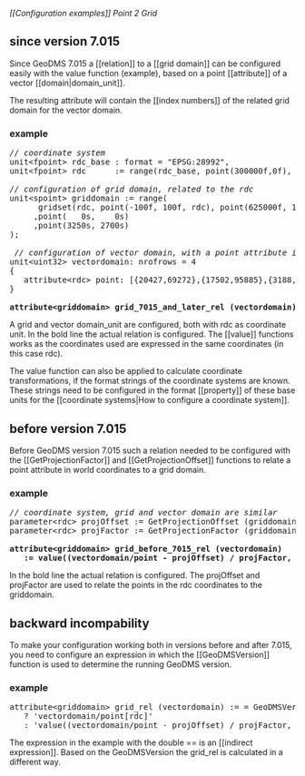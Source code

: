 *[[Configuration examples]] Point 2 Grid*

## since version 7.015

Since GeoDMS 7.015 a [[relation]] to a [[grid domain]] can be configured easily with the value function (example), based on a point [[attribute]] of a vector [[domain|domain_unit]].

The resulting attribute will contain the [[index numbers]] of the related grid domain for the vector domain.

### example
<pre>
<I>// coordinate system </I>
unit&lt;fpoint&gt; rdc_base : format = "EPSG:28992",
unit&lt;fpoint&gt; rdc      := range(rdc_base, point(300000f,0f), point(625000f,280000f));

<I>// configuration of grid domain, related to the rdc</I>
unit&lt;spoint&gt; griddomain := range(
      gridset(rdc, point(-100f, 100f, rdc), point(625000f, 10000f, rdc) ,'spoint')
     ,point(   0s,    0s)
     ,point(3250s, 2700s)
);

<I> // configuration of vector domain, with a point attribute in rdc coordinates</I>
unit&lt;uint32&gt; vectordomain: nrofrows = 4
{
   attribute&lt;rdc&gt; point: [{20427,69272},{17502,95885},{3188,80531},{12620,112190}];
}

<B>attribute&lt;griddomain&gt; grid_7015_and_later_rel (vectordomain) := vectordomain/point[griddomain];</B>
</pre>

A grid and vector domain_unit are configured, both with rdc as coordinate unit. In the bold line the actual relation is configured. The [[value]] functions works as the coordinates used are expressed in the same coordinates (in this case rdc).

The value function can also be applied to calculate coordinate transformations, if the format strings of the coordinate systems are known. These strings need to be configured in the format [[property]] of these base units for the [[coordinate systems|How to configure a coordinate system]].

## before version 7.015

Before GeoDMS version 7.015 such a relation needed to be configured with the [[GetProjectionFactor]] and [[GetProjectionOffset]] functions to relate a point attribute in world coordinates to a grid domain.

### example
<pre>
<I>// coordinate system, grid and vector domain are similar </I>
parameter&lt;rdc&gt; projOffset := GetProjectionOffset (griddomain); <I>// Result: [{625000, 10000)]</I>
parameter&lt;rdc&gt; projFactor := GetProjectionFactor (griddomain); <I>// Result: [(-100.0, 100.0)]</I>

<B>attribute&lt;griddomain&gt; grid_before_7015_rel (vectordomain) 
   := value((vectordomain/point - projOffset) / projFactor, griddomain);</B>
</pre>

In the bold line the actual relation is configured. The projOffset and projFactor are used to relate the points in the rdc coordinates to the griddomain.

## backward incompability

To make your configuration working both in versions before and after 7.015, you need to configure an expression in which the [[GeoDMSVersion]] function is used to determine the running GeoDMS version.

### example
<pre>
attribute&lt;griddomain&gt; grid_rel (vectordomain) := = GeoDMSVersion() > 7.015
   ? 'vectordomain/point[rdc]'
   : 'value((vectordomain/point - projOffset) / projFactor, griddomain")';
</pre>

The expression in the example with the double == is an [[indirect expression]]. Based on the GeoDMSVersion the grid_rel is calculated in a different way.
